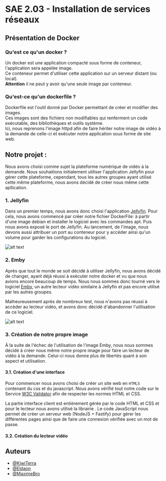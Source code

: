 # SAE 2.03 - Installation de services réseaux

## Présentation de Docker

### Qu'est ce qu'un docker ?
Un docker est une application compacté sous forme de conteneur, l'application sera appelée image. 
<br/> Ce conteneur permet d'utiliser cette application sur un serveur distant (ou local). 
<br/> **Attention** il ne peut y avoir qu'une seule image par conteneur. 

### Qu'est-ce qu'un dockerfile ?
Dockerfile est l'outil donné par Docker permettant de créer et modifier des images.
<br/> Ces images sont des fichiers non modifiables qui renferment un code exécutable, des bibliothèques et outils système.
<br/> Ici, nous reprenons l'image httpd afin de faire hériter notre image de vidéo à la demande de celle-ci et exécuter notre application
sous forme de site web.

## Notre projet :
Nous avons choisi comme sujet la plateforme numérique de vidéo à la demande.
Nous souhaitions initialement utiliser l'application Jellyfin pour gérer cette plateforme, cependant, tous les autres groupes ayant utilisé cette même plateforme, nous avons décidé de créer nous même cette apllication.

### 1. Jellyfin
Dans un premier temps, nous avons donc choisi l'application [Jellyfin](https://jellyfin.org). 
Pour cela, nous avons commencé par créer notre fichier DockerFile: à partir d'une image debian et installer le logiciel avec les commandes apt. Puis nous avons exposé le port de Jellyfin. 
Au lancement, de l'image, nous devons aussi attribuer un port au conteneur pour y accéder ainsi qu'un volume pour garder les configurations du logiciel.

![alt text](https://image.roku.com/developer_channels/prod/9a35cad8a8798b81c057a54a8b0641ae624cd202c5584b45e7f1c396aad756ca.png)

### 2. Emby
Après que tout le monde se soit décidé à utiliser Jellyfin, nous avons décidé de changer, ayant déjà réussi à exécuter notre docker et vu que nous avions encore beaucoup de temps. Nous nous sommes donc tourné vers le logiciel [Emby](https://emby.media), un autre lecteur vidéo similaire à Jellyfin et pas encore utilisé par les autres groupes.

Malheureusement après de nombreux test, nous n'avons pas réussi à accèder au lecteur vidéo, et avons donc décidé d'abandonner l'utilisation de ce logiciel.

![alt text](https://play-lh.googleusercontent.com/aii2NmEiUXKX1Jb2zVy7mB_uIawNZqGZS1NQAiDn0d4t-aKgYsJSbV6hOGIjOgRWRNQ)

### 3. Création de notre propre image
À la suite de l'échec de l'utilisation de l'image Emby, nous nous sommes décidé à créer nous même notre propre image pour faire un lecteur de vidéo à la demande. Celui-ci nous donne plus de libertés quant à son aspect et utilisation. 


#### 3.1. Création d'une interface
Pour commencer nous avons choisi de créer un site web en ```HTML5``` contenant du css et du javascript. Nous avons vérifié tout notre code sur le Service [W3C Validator](https://validator.w3.org) afin de respecter les normes HTML et CSS.

La partie interface client est entièrement gérée par le code HTML et CSS et pour le lecteur nous avons utilisé la librairie [](). Le code JavaScript nous permet de créer un serveur web (NodeJS + Fastify) pour gérer les différentes pages ainsi que de faire une connexion vérifiée avec un mot de passe. 

#### 3.2. Création du lecteur vidéo





## Auteurs

- [@KiwiTerra](https://www.github.com/Kiwiterra)
- [@Eldaon](https://www.github.com/Eldaon)
- [@MaximeBro](https://github.com/MaximeBro)